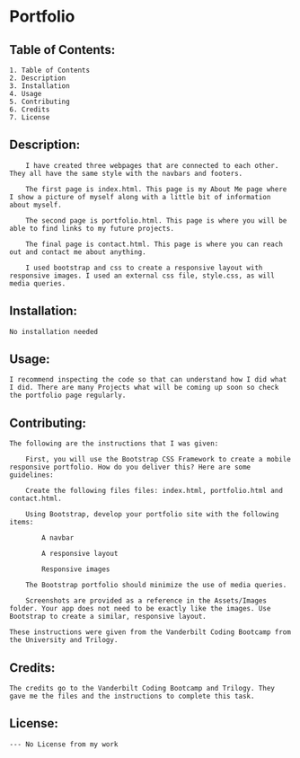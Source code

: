 # Portfolio

##  Table of Contents:
    1. Table of Contents
    2. Description
    3. Installation
    4. Usage
    5. Contributing
    6. Credits
    7. License

## Description:
        I have created three webpages that are connected to each other. They all have the same style with the navbars and footers.
        
        The first page is index.html. This page is my About Me page where I show a picture of myself along with a little bit of information about myself.

        The second page is portfolio.html. This page is where you will be able to find links to my future projects.

        The final page is contact.html. This page is where you can reach out and contact me about anything.

        I used bootstrap and css to create a responsive layout with responsive images. I used an external css file, style.css, as will  media queries.

## Installation:
    No installation needed

## Usage:
    I recommend inspecting the code so that can understand how I did what I did. There are many Projects what will be coming up soon so check the portfolio page regularly.

## Contributing:
    The following are the instructions that I was given:
    
        First, you will use the Bootstrap CSS Framework to create a mobile responsive portfolio. How do you deliver this? Here are some guidelines:

        Create the following files files: index.html, portfolio.html and contact.html.

        Using Bootstrap, develop your portfolio site with the following items:

            A navbar

            A responsive layout

            Responsive images

        The Bootstrap portfolio should minimize the use of media queries.

        Screenshots are provided as a reference in the Assets/Images folder. Your app does not need to be exactly like the images. Use Bootstrap to create a similar, responsive layout.

    These instructions were given from the Vanderbilt Coding Bootcamp from the University and Trilogy.

## Credits:
    The credits go to the Vanderbilt Coding Bootcamp and Trilogy. They gave me the files and the instructions to complete this task.

## License:
    --- No License from my work 
